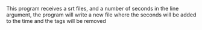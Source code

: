 This program receives a srt files, and a number of seconds in the line argument, the program will write a new file where the seconds will be added to the time and the tags will be removed
